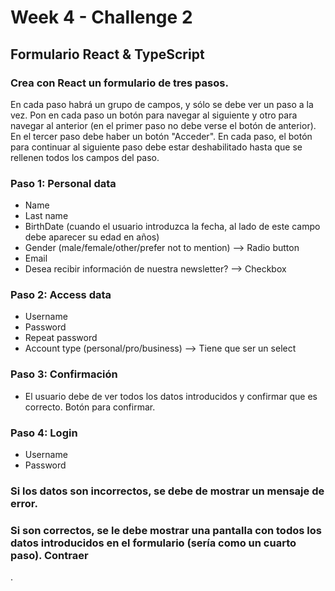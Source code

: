 # Week 4 - Challenge 2

## Formulario React & TypeScript

### Crea con React un formulario de tres pasos.

En cada paso habrá un grupo de campos, y sólo se debe ver un paso a la vez.
Pon en cada paso un botón para navegar al siguiente y otro para navegar al anterior (en el primer paso no debe verse el botón de anterior).
En el tercer paso debe haber un botón "Acceder".
En cada paso, el botón para continuar al siguiente paso debe estar deshabilitado hasta que se rellenen todos los campos del paso.

### Paso 1: Personal data

- Name
- Last name
- BirthDate (cuando el usuario introduzca la fecha, al lado de este campo debe aparecer su edad en años)
- Gender (male/female/other/prefer not to mention) --> Radio button
- Email
- Desea recibir información de nuestra newsletter? --> Checkbox

### Paso 2: Access data

- Username
- Password
- Repeat password
- Account type (personal/pro/business) --> Tiene que ser un select

### Paso 3: Confirmación

- El usuario debe de ver todos los datos introducidos y confirmar que es correcto. Botón para confirmar.

### Paso 4: Login

- Username
- Password

### Si los datos son incorrectos, se debe de mostrar un mensaje de error.

### Si son correctos, se le debe mostrar una pantalla con todos los datos introducidos en el formulario (sería como un cuarto paso). Contraer

.
